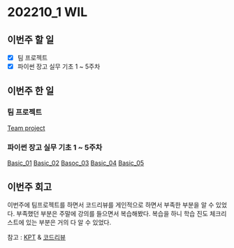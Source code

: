 # 202210_1 WIL

## 이번주 할 일
- [X] 팀 프로젝트
- [X] 파이썬 장고 실무 기초 1 ~ 5주차

## 이번주 한 일
### 팀 프로젝트
[Team project](/projects/instaclonecodig)

### 파이썬 장고 실무 기초 1 ~ 5주차
[Basic_01](/ProgrammingLanguge/Python/Django/Basic01.md)
[Basic_02](/ProgrammingLanguge/Python/Django/Basic02.md)
[Basoc_03](/ProgrammingLanguge/Python/Django/Basic03.md)
[Basic_04](/ProgrammingLanguge/Python/Django/Basic04.md)
[Basic_05](/ProgrammingLanguge/Python/Django/Basic05.md)

## 이번주 회고
이번주에 팀프로젝트를 하면서 코드리뷰를 게인적으로 하면서 부족한 부분을 알 수 있었다.
부족했던 부분은 주말에 강의를 들으면서 복습해봤다.
복습을 하니 학습 진도 체크리스트에 있는 부분은 거의 다 알 수 있었다.

참고 : [KPT](/TIL/2022/10/1/06.md) & [코드리뷰](/TIL/2022/10/1/07.md)
